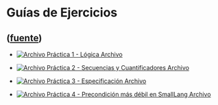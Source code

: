 # Guías de Ejercicios
([fuente](https://campus.exactas.uba.ar/course/view.php?id=987&section=7))
---
  - [![Archivo](https://campus.exactas.uba.ar/theme/image.php/magazine/core/1462913092/f/pdf) Práctica 1 - Lógica Archivo](https://campus.exactas.uba.ar/mod/resource/view.php?id=60076)

  - [![Archivo](https://campus.exactas.uba.ar/theme/image.php/magazine/core/1462913092/f/pdf) Práctica 2 - Secuencias y Cuantificadores Archivo](https://campus.exactas.uba.ar/mod/resource/view.php?id=60623)

  - [![Archivo](https://campus.exactas.uba.ar/theme/image.php/magazine/core/1462913092/f/pdf) Práctica 3 - Especificación Archivo](https://campus.exactas.uba.ar/mod/resource/view.php?id=60866)

  - [![Archivo](https://campus.exactas.uba.ar/theme/image.php/magazine/core/1462913092/f/pdf) Práctica 4 - Precondición más débil en SmallLang Archivo](https://campus.exactas.uba.ar/mod/resource/view.php?id=61208)

